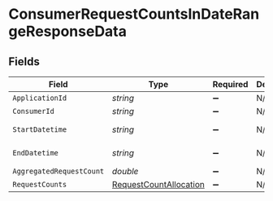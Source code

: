 # ConsumerRequestCountsInDateRangeResponseData


## Fields

| Field                                                                       | Type                                                                        | Required                                                                    | Description                                                                 | Example                                                                     |
| --------------------------------------------------------------------------- | --------------------------------------------------------------------------- | --------------------------------------------------------------------------- | --------------------------------------------------------------------------- | --------------------------------------------------------------------------- |
| `ApplicationId`                                                             | *string*                                                                    | :heavy_minus_sign:                                                          | N/A                                                                         | 1111                                                                        |
| `ConsumerId`                                                                | *string*                                                                    | :heavy_minus_sign:                                                          | N/A                                                                         | test_user_id                                                                |
| `StartDatetime`                                                             | *string*                                                                    | :heavy_minus_sign:                                                          | N/A                                                                         | 2021-05-01T12:00:00.000Z                                                    |
| `EndDatetime`                                                               | *string*                                                                    | :heavy_minus_sign:                                                          | N/A                                                                         | 2021-05-10T12:00:00.000Z                                                    |
| `AggregatedRequestCount`                                                    | *double*                                                                    | :heavy_minus_sign:                                                          | N/A                                                                         | 40                                                                          |
| `RequestCounts`                                                             | [RequestCountAllocation](../../Models/Components/RequestCountAllocation.md) | :heavy_minus_sign:                                                          | N/A                                                                         |                                                                             |